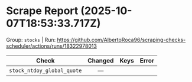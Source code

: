# Scrape Report (2025-10-07T18:53:33.717Z)

Group: `stocks`  |  Run: https://github.com/AlbertoRoca96/scraping-checks-scheduler/actions/runs/18322978013

| Check | Changed | Keys | Error |
|---|:---:|:--|:--|
| `stock_ntdoy_global_quote` | — |  |  |
